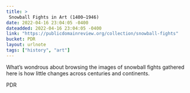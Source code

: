 ```yaml
---
title: > 
 Snowball Fights in Art (1400–1946)
date: 2022-04-16 23:04:05 -0400
dateadded: 2022-04-16 23:04:05 -0400
link: "https://publicdomainreview.org/collection/snowball-fights"
bucket: PDR
layout: urlnote
tags: ["history", "art"]
--- 
```

What’s wondrous about browsing the images of snowball fights gathered here is how little changes across centuries and continents.
 <!-- end excerpt --> 
<div class='bucket'><a class='internal-link' src='_notes/buckets/PDR'>PDR</a></div> 

